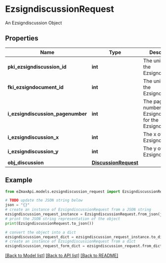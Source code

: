 # EzsigndiscussionRequest

An Ezsigndiscussion Object

## Properties

Name | Type | Description | Notes
------------ | ------------- | ------------- | -------------
**pki_ezsigndiscussion_id** | **int** | The unique ID of the Ezsigndiscussion | [optional] 
**fki_ezsigndocument_id** | **int** | The unique ID of the Ezsigndocument | 
**i_ezsigndiscussion_pagenumber** | **int** | The page number in the Ezsigndocument for the Ezsigndiscussion | 
**i_ezsigndiscussion_x** | **int** | The x of the Ezsigndiscussion | 
**i_ezsigndiscussion_y** | **int** | The y of the Ezsigndiscussion | 
**obj_discussion** | [**DiscussionRequest**](DiscussionRequest.md) |  | 

## Example

```python
from eZmaxApi.models.ezsigndiscussion_request import EzsigndiscussionRequest

# TODO update the JSON string below
json = "{}"
# create an instance of EzsigndiscussionRequest from a JSON string
ezsigndiscussion_request_instance = EzsigndiscussionRequest.from_json(json)
# print the JSON string representation of the object
print(EzsigndiscussionRequest.to_json())

# convert the object into a dict
ezsigndiscussion_request_dict = ezsigndiscussion_request_instance.to_dict()
# create an instance of EzsigndiscussionRequest from a dict
ezsigndiscussion_request_form_dict = ezsigndiscussion_request.from_dict(ezsigndiscussion_request_dict)
```
[[Back to Model list]](../README.md#documentation-for-models) [[Back to API list]](../README.md#documentation-for-api-endpoints) [[Back to README]](../README.md)


